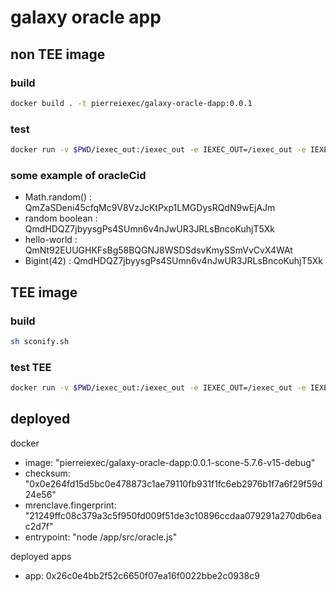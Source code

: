 # galaxy oracle app

## non TEE image

### build

```sh
docker build . -t pierreiexec/galaxy-oracle-dapp:0.0.1
```

### test

```sh
docker run -v $PWD/iexec_out:/iexec_out -e IEXEC_OUT=/iexec_out -e IEXEC_APP_DEVELOPER_SECRET='{"oracleCid":"QmUavzJrXy5TdykA6mZaH1eKQNtpfB8DQv1DTX17PJvwFW","signer":"0x564a9db84969c8159f7aa3d5393c5ecd014fce6a375842a45b12af6677b12407"}' --rm pierreiexec/galaxy-oracle-dapp:0.0.1
```

### some example of oracleCid

- Math.random() : QmZaSDeni45cfqMc9V8VzJcKtPxp1LMGDysRQdN9wEjAJm
- random boolean : QmdHDQZ7jbyysgPs4SUmn6v4nJwUR3JRLsBncoKuhjT5Xk
- hello-world : QmNt92EUUGHKFsBg58BQGNJ8WSDSdsvKmySSmVvCvX4WAt
- Bigint(42) : QmdHDQZ7jbyysgPs4SUmn6v4nJwUR3JRLsBncoKuhjT5Xk

## TEE image

### build

```sh
sh sconify.sh
```

### test TEE

```sh
docker run -v $PWD/iexec_out:/iexec_out -e IEXEC_OUT=/iexec_out -e IEXEC_APP_DEVELOPER_SECRET='{"oracleCid":"QmUavzJrXy5TdykA6mZaH1eKQNtpfB8DQv1DTX17PJvwFW","signer":"0x564a9db84969c8159f7aa3d5393c5ecd014fce6a375842a45b12af6677b12407"}' --rm pierreiexec/galaxy-oracle-dapp:0.0.1
```

## deployed

docker

- image: "pierreiexec/galaxy-oracle-dapp:0.0.1-scone-5.7.6-v15-debug"
- checksum: "0x0e264fd15d5bc0e478873c1ae79110fb931f1fc6eb2976b1f7a6f29f59d24e56"
- mrenclave.fingerprint: "21249ffc08c379a3c5f950fd009f51de3c10896ccdaa079291a270db6eac2d7f"
- entrypoint: "node /app/src/oracle.js"

deployed apps

- app: 0x26c0e4bb2f52c6650f07ea16f0022bbe2c0938c9
